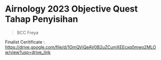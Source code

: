 # Airnology 2023 Objective Quest Tahap Penyisihan

> BCC Freya

Finalist Ceritificate : https://drive.google.com/file/d/1OmQViQeAV0B2uZCumXEEcxq0mwo2MLOw/view?usp=drive_link

